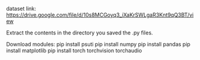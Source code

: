 dataset link: https://drive.google.com/file/d/10s8MCGoyq3_iXaKrSWLgaR3Knt9qQ3BT/view

Extract the contents in the directory you saved the .py files.

Download modules:
pip install psuti
pip install numpy
pip install pandas
pip install matplotlib
pip install torch torchvision torchaudio
